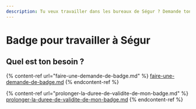 ```yaml
---
description: Tu veux travailler dans les bureaux de Ségur ? Demande ton badge !
---
```


# Badge pour travailler à Ségur

## Quel est ton besoin ?

{% content-ref url="faire-une-demande-de-badge.md" %}
[faire-une-demande-de-badge.md](faire-une-demande-de-badge.md)
{% endcontent-ref %}

{% content-ref url="prolonger-la-duree-de-validite-de-mon-badge.md" %}
[prolonger-la-duree-de-validite-de-mon-badge.md](prolonger-la-duree-de-validite-de-mon-badge.md)
{% endcontent-ref %}
